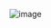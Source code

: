 ![image](https://github.com/AndreMuhamed/Game_Quest/assets/128980327/36c8c4ea-3044-4f3f-998d-0dc0a41eded6)

